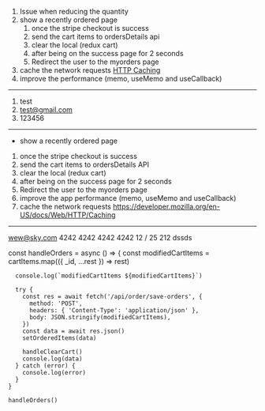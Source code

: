 1. Issue when reducing the quantity
2. show a recently ordered page
   1. once the stripe checkout is success
   2. send the cart items to ordersDetails api
   3. clear the local (redux cart)
   4. after being on the success page for 2 seconds
   5. Redirect the user to the myorders page
3. cache the network requests [HTTP Caching](https://developer.mozilla.org/en-US/docs/Web/HTTP/Caching)
4. improve the performance (memo, useMemo and useCallback)

---

1. test
2. test@gmail.com
3. 123456

---

- show a recently ordered page

1. once the stripe checkout is success
2. send the cart items to ordersDetails API
3. clear the local (redux cart)
4. after being on the success page for 2 seconds
5. Redirect the user to the myorders page
6. improve the app performance (memo, useMemo and useCallback)
7. cache the network requests https://developer.mozilla.org/en-US/docs/Web/HTTP/Caching

---

wew@sky.com
4242 4242 4242 4242
12 / 25 212
dssds

const handleOrders = async () => {
const modifiedCartItems = cartItems.map(({ \_id, ...rest }) => rest)

      console.log(`modifiedCartItems ${modifiedCartItems}`)

      try {
        const res = await fetch('/api/order/save-orders', {
          method: 'POST',
          headers: { 'Content-Type': 'application/json' },
          body: JSON.stringify(modifiedCartItems),
        })
        const data = await res.json()
        setOrderedItems(data)

        handleClearCart()
        console.log(data)
      } catch (error) {
        console.log(error)
      }
    }

    handleOrders()
